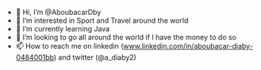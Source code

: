 - 👋 Hi, I’m @AboubacarDby
- 👀 I’m interested in Sport and Travel around the world
- 🌱 I’m currently learning Java
- 💞️ I’m looking to go all around the world if I have the money to do so
- 📫 How to reach me on linkedin (www.linkedin.com/in/aboubacar-diaby-0484001bb) and twitter (@a_diaby2)

<!---
AboubacarDby/AboubacarDby is a ✨ special ✨ repository because its `README.md` (this file) appears on your GitHub profile.
You can click the Preview link to take a look at your changes.
--->
